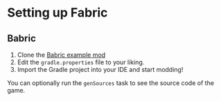 # Setting up Fabric

## Babric
1. Clone the [Babric example mod](https://github.com/babric/babric-example-mod)
1. Edit the `gradle.properties` file to your liking.
1. Import the Gradle project into your IDE and start modding!

You can optionally run the `genSources` task to see the source code of the game.